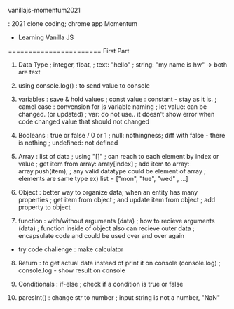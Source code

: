 vanillajs-momentum2021

: 2021 clone coding; chrome app Momentum

- Learning Vanilla JS

=======================
First Part

1. Data Type
   ; integer, float,
   ; text: "hello"
   ; string: "my name is hw"
   -> both are text

2. using console.log()
   : to send value to console

3. variables
   : save & hold values
   ; const value : constant - stay as it is.
   ; camel case : convension for js variable naming
   ; let value: can be changed. (or updated)
   ; var: do not use.. it doesn't show error when code changed value that should not changed

4. Booleans
   : true or false / 0 or 1
   ; null: nothingness; diff with false - there is nothing
   ; undefined: not defined

5. Array
   : list of data
   ; using "[]"
   ; can reach to each element by index or value
   ; get item from array: array[index]
   ; add item to array: array.push(item);
   ; any valid datatype could be element of array
   ; elements are same type
   ex) list = ["mon", "tue", "wed" , ...]

6. Object
   : better way to organize data; when an entity has many properties
   ; get item from object
   ; and update item from object
   ; add property to object

7. function
   : with/without arguments (data)
   ; how to recieve arguments (data)
   ; function inside of object also can recieve outer data
   ; encapsulate code and could be used over and over again

- try code challenge : make calculator

8. Return
   : to get actual data instead of print it on console (console.log)
   ; console.log - show result on console

9. Conditionals
   : if-else
   ; check if a condition is true or false

10. paresInt()
    : change str to number
    ; input string is not a number, "NaN"
